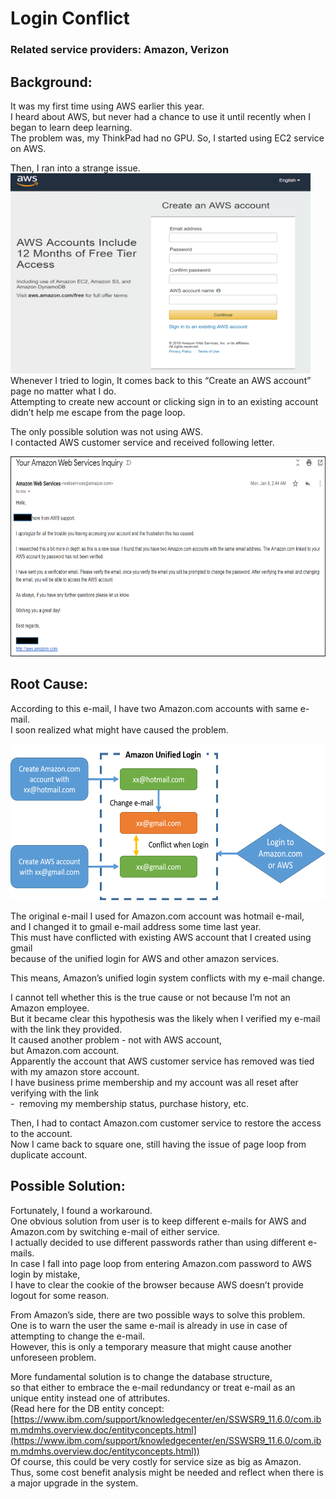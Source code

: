 # Login Conflict
### Related service providers: Amazon, Verizon  
## Background:
It was my first time using AWS earlier this year.  
I heard about AWS, but never had a chance to use it until recently when I began to learn deep learning.  
The problem was, my ThinkPad had no GPU. So, I started using EC2 service on AWS.

Then, I ran into a strange issue.  
  <img src="https://github.com/na6an/GlitchReport/blob/master/img/aws-login.PNG" alt="alt text" width="480" height="320">  
Whenever I tried to login, It comes back to this “Create an AWS account” page no matter what I do.  
Attempting to create new account or clicking sign in to an existing account didn’t help me escape from the page loop.

The only possible solution was not using AWS.  
I contacted AWS customer service and received following letter.

  <img src="https://github.com/na6an/GlitchReport/blob/master/img/aws-inquiry.png" alt="alt text" width="800" height="320"> 

## Root Cause:
According to this e-mail, I have two Amazon.com accounts with same e-mail.  
I soon realized what might have caused the problem.

  <img src="https://github.com/na6an/GlitchReport/blob/master/img/amz-diagram.png" alt="alt text" width="640" height="250">  

The original e-mail I used for Amazon.com account was hotmail e-mail,   
and I changed it to gmail e-mail address some time last year.  
This must have conflicted with existing AWS account that I created using gmail   
because of the unified login for AWS and other amazon services.

This means, Amazon’s unified login system conflicts with my e-mail change.

I cannot tell whether this is the true cause or not because I’m not an Amazon employee.  
But it became clear this hypothesis was the likely when I verified my e-mail with the link they provided.  
It caused another problem - not with AWS account, but Amazon.com account.  
Apparently the account that AWS customer service has removed was tied with my amazon store account.  
I have business prime membership and my account was all reset after verifying with the link  
-  removing my membership status, purchase history, etc.

Then, I had to contact Amazon.com customer service to restore the access to the account.  
Now I came back to square one, still having the issue of page loop from duplicate account.  

## Possible Solution:
Fortunately, I found a workaround.  
One obvious solution from user is to keep different e-mails for AWS and Amazon.com by switching e-mail of either service.  
I actually decided to use different passwords rather than using different e-mails.   
In case I fall into page loop from entering Amazon.com password to AWS login by mistake,   
I have to clear the cookie of the browser because AWS doesn’t provide logout for some reason.  

From Amazon’s side, there are two possible ways to solve this problem.  
One is to warn the user the same e-mail is already in use in case of attempting to change the e-mail.  
However, this is only a temporary measure that might cause another unforeseen problem.  

More fundamental solution is to change the database structure,  
so that either to embrace the e-mail redundancy or treat e-mail as an unique entity instead one of attributes.   
(Read here for the DB entity concept:
[https://www.ibm.com/support/knowledgecenter/en/SSWSR9_11.6.0/com.ibm.mdmhs.overview.doc/entityconcepts.html](https://www.ibm.com/support/knowledgecenter/en/SSWSR9_11.6.0/com.ibm.mdmhs.overview.doc/entityconcepts.html))  
Of course, this could be very costly for service size as big as Amazon.  
Thus, some cost benefit analysis might be needed and reflect when there is a major upgrade in the system.
